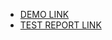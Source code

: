   - [DEMO LINK](https://Atteroot.github.io/layout_colored-blocks/)
  - [TEST REPORT LINK](https://Atteroot.github.io/layout_colored-blocks/report/html_report/)


